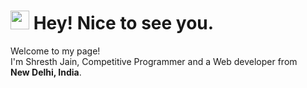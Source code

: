 <!-- ### Hi there 👋 -->
<h1><img src="https://emojis.slackmojis.com/emojis/images/1531849430/4246/blob-sunglasses.gif?1531849430" width="30"/> Hey! Nice to see you.</h1>


<p>Welcome to my page! 
<br>
I'm Shresth Jain, Competitive Programmer and a Web developer from <img src="https://img.icons8.com/color/48/000000/india-circular.png" width=14/> <b>New Delhi, India</b>.
  
<!--
**Shresth-Jain/Shresth-Jain** is a ✨ _special_ ✨ repository because its `README.md` (this file) appears on your GitHub profile.

Here are some ideas to get you started:

- 🔭 I’m currently working on ...
- 🌱 I’m currently learning ...
- 👯 I’m looking to collaborate on ...
- 🤔 I’m looking for help with ...
- 💬 Ask me about ...
- 📫 How to reach me: ...
- 😄 Pronouns: ...
- ⚡ Fun fact: ...
-->
